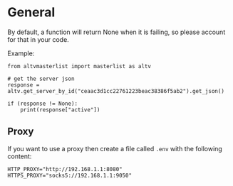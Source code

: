 # General

By default, a function will return None when it is failing, so please account for that in your code.

Example:
```
from altvmasterlist import masterlist as altv

# get the server json
response = altv.get_server_by_id("ceaac3d1cc22761223beac38386f5ab2").get_json()

if (response != None):
    print(response["active"])
```

## Proxy

If you want to use a proxy then create a file called `.env` with the following content:
```commandline
HTTP_PROXY="http://192.168.1.1:8080"
HTTPS_PROXY="socks5://192.168.1.1:9050"
```